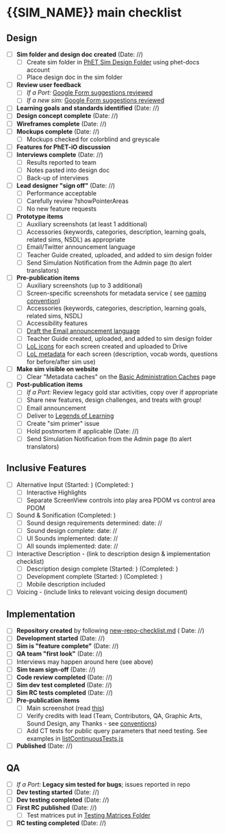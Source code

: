 # {{SIM_NAME}} main checklist

## Design

- [ ] **Sim folder and design doc created** (Date: //)
  - [ ] Create sim folder
    in [PhET Sim Design Folder](https://drive.google.com/drive/folders/0B6CMwxdP0NGYUUhvZnlCUDF0bGc) using phet-docs
    account
  - [ ] Place design doc in the sim folder
- [ ] **Review user feedback**
  - [ ] *If a
    Port:* [Google Form suggestions reviewed](https://docs.google.com/spreadsheets/d/1KkvutfIVwZLi5-jz_DVP3zC8jXkzF32-hzMI4ztB1uY/edit?resourcekey#gid=324007787&fvid=677625918)
  - [ ] *If a new
    sim:* [Google Form suggestions reviewed](https://docs.google.com/spreadsheets/d/1KkvutfIVwZLi5-jz_DVP3zC8jXkzF32-hzMI4ztB1uY/edit?resourcekey#gid=324007787&fvid=898967246)
- [ ] **Learning goals and standards identified** (Date: //)
- [ ] **Design concept complete**  (Date: //)
- [ ] **Wireframes complete** (Date: //)
- [ ] **Mockups complete** (Date: //)
  - [ ] Mockups checked for colorblind and greyscale
- [ ] **Features for PhET-iO discussion**
- [ ] **Interviews complete** (Date: //)
  - [ ] Results reported to team
  - [ ] Notes pasted into design doc
  - [ ] Back-up of interviews
- [ ] **Lead designer "sign off"** (Date: //)
  - [ ] Performance acceptable
  - [ ] Carefully review ?showPointerAreas
  - [ ] No new feature requests
- [ ] **Prototype items**
  - [ ] Auxiliary screenshots (at least 1 additional)
  - [ ] Accessories (keywords, categories, description, learning goals, related sims, NSDL) as appropriate
  - [ ] Email/Twitter announcement language
  - [ ] Teacher Guide created, uploaded, and added to sim design folder
  - [ ] Send Simulation Notification from the Admin page (to alert translators)
- [ ] **Pre-publication items**
  - [ ] Auxiliary screenshots (up to 3 additional)
  - [ ] Screen-specific screenshots for metadata service (
    see [naming convention](https://github.com/phetsims/website/issues/1322#issuecomment-1010320827))
  - [ ] Accessories (keywords, categories, description, learning goals, related sims, NSDL)
  - [ ] Accessibility features
  - [ ] [Draft the Email announcement language](https://github.com/phetsims/tasks/issues/new?assignees=&labels=tasks%3Aemail&projects=&template=sim-announcement-email.md&title=Sim+Announcement+Email)
  - [ ] Teacher Guide created, uploaded, and added to sim design folder
  - [ ] [LoL icons](https://docs.google.com/document/d/1GmLNE31gs8hQYGze3xwmN9k7B6gu7lQ7wJe2phqdH9Y/edit) for each
    screen created and uploaded to Drive
  - [ ] [LoL metadata](https://docs.google.com/spreadsheets/d/1umIAmhn89WN1nzcHKhYJcv-n3Oj6ps1wITc-CjWYytE/edit#gid=562591429)
    for each screen (description, vocab words, questions for before/after sim use)
- [ ] **Make sim visible on website**
  - [ ] Clear "Metadata caches" on
    the [Basic Administration Caches](https://phet.colorado.edu/?wicket:bookmarkablePage=:edu.colorado.phet.website.admin.AdminCachesPage)
    page
- [ ] **Post-publication items**
  - [ ] *If a Port:* Review legacy gold star activities, copy over if appropriate
  - [ ] Share new features, design challenges, and treats with group!
  - [ ] Email announcement
  - [ ] Deliver
    to [Legends of Learning](https://docs.google.com/spreadsheets/d/1umIAmhn89WN1nzcHKhYJcv-n3Oj6ps1wITc-CjWYytE/edit#gid=0)
  - [ ] Create "sim primer" issue
  - [ ] Hold postmortem if applicable (Date: //)
  - [ ] Send Simulation Notification from the Admin page (to alert translators)

## Inclusive Features

- [ ] Alternative Input (Started: ) (Completed: )
  - [ ] Interactive Highlights
  - [ ] Separate ScreenView controls into play area PDOM vs control area PDOM
- [ ] Sound & Sonification (Completed: )
  - [ ] Sound design requirements determined: date: //
  - [ ] Sound design complete: date: //
  - [ ] UI Sounds implemented: date: //
  - [ ] All sounds implemented: date: //
- [ ] Interactive Description - (link to description design & implementation checklist)
  - [ ] Description design complete (Started: ) (Completed: )
  - [ ] Development complete (Started: ) (Completed: )
  - [ ] Mobile description included
- [ ] Voicing - (include links to relevant voicing design document)

## Implementation

- [ ] **Repository created** by
  following [new-repo-checklist.md](https://github.com/phetsims/phet-info/blob/main/checklists/new-repo-checklist.md) (
  Date: //)
- [ ] **Development started** (Date: //)
- [ ] **Sim is "feature complete"** (Date: //)
- [ ] **QA team "first look"** (Date: //)
- [ ] Interviews may happen around here (see above)
- [ ] **Sim team sign-off** (Date: //)
- [ ] **Code review completed** (Date: //)
- [ ] **Sim dev test completed** (Date: //)
- [ ] **Sim RC tests completed** (Date: //)
- [ ] **Pre-publication items**
  - [ ] Main screenshot (read [this](https://github.com/phetsims/QA/blob/main/documentation/qa-book.md#screenshots))
  - [ ] Verify credits with lead (Team, Contributors, QA, Graphic Arts, Sound Design, any Thanks -
    see [conventions](https://github.com/phetsims/joist/blob/main/js/CreditsNode.js))
  - [ ] Add CT tests for public query parameters that need testing. See examples
    in [listContinuousTests.js](https://github.com/phetsims/perennial/blob/main/js/listContinuousTests.js)
- [ ] **Published** (Date: //)

## QA

- [ ] *If a Port:* **Legacy sim tested for bugs**; issues reported in repo
- [ ] **Dev testing started** (Date: //)
- [ ] **Dev testing completed** (Date: //)
- [ ] **First RC published** (Date: //)
  - [ ] Test matrices put
    in [Testing Matrices Folder](https://drive.google.com/drive/folders/0B6CMwxdP0NGYbW9fTGNCODdYVjQ)
- [ ] **RC testing completed** (Date: //)
